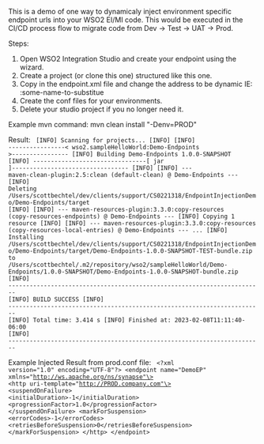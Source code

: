 This is a demo of one way to dynamicaly inject environment specific
endpoint urls into your WSO2 EI/MI code. This would be executed in 
the CI/CD process flow to migrate code from Dev -> Test -> UAT -> Prod. 

Steps:
1. Open WSO2 Integration Studio and create your endpoint using the wizard.
2. Create a project (or clone this one) structured like this one.
3. Copy in the endpoint.xml file and change the address to be dynamic
IE: :some-name-to-substitue
4. Create the conf files for your environments.
5. Delete your studio project if you no longer need it.

Example mvn command:
mvn clean install "-Denv=PROD"

Result:
<code>
[INFO] Scanning for projects...
[INFO]
[INFO] ----------------< wso2.sampleHelloWorld:Demo-Endpoints >----------------
[INFO] Building Demo-Endpoints 1.0.0-SNAPSHOT
[INFO] --------------------------------[ jar ]---------------------------------
[INFO]
[INFO] --- maven-clean-plugin:2.5:clean (default-clean) @ Demo-Endpoints ---
[INFO] Deleting /Users/scottbechtel/dev/clients/support/CS0221318/EndpointInjectionDemo/Demo-Endpoints/target
[INFO]
[INFO] --- maven-resources-plugin:3.3.0:copy-resources (copy-resources-endpoints) @ Demo-Endpoints ---
[INFO] Copying 1 resource
[INFO]
[INFO] --- maven-resources-plugin:3.3.0:copy-resources (copy-resources-local-entries) @ Demo-Endpoints ---
...
[INFO] Installing /Users/scottbechtel/dev/clients/support/CS0221318/EndpointInjectionDemo/Demo-Endpoints/target/Demo-Endpoints-1.0.0-SNAPSHOT-TEST-bundle.zip to /Users/scottbechtel/.m2/repository/wso2/sampleHelloWorld/Demo-Endpoints/1.0.0-SNAPSHOT/Demo-Endpoints-1.0.0-SNAPSHOT-bundle.zip
[INFO] ------------------------------------------------------------------------
[INFO] BUILD SUCCESS
[INFO] ------------------------------------------------------------------------
[INFO] Total time:  3.414 s
[INFO] Finished at: 2023-02-08T11:11:40-06:00
[INFO] ------------------------------------------------------------------------
</code>

Example Injected Result from prod.conf file:
<code>
\<?xml version="1.0" encoding="UTF-8"?\>
\<endpoint name="DemoEP" xmlns="http://ws.apache.org/ns/synapse"\>
   \<http uri-template="http://PROD.company.com"\>
        \<suspendOnFailure\>
           \<initialDuration\>-1\</initialDuration\>
            \<progressionFactor\>1.0\</progressionFactor\>
        \</suspendOnFailure\>
        \<markForSuspension\>
            \<errorCodes\>-1\</errorCodes\>
            \<retriesBeforeSuspension\>0\</retriesBeforeSuspension\>
        \</markForSuspension\>
    \</http\>
\</endpoint\>
</code>
